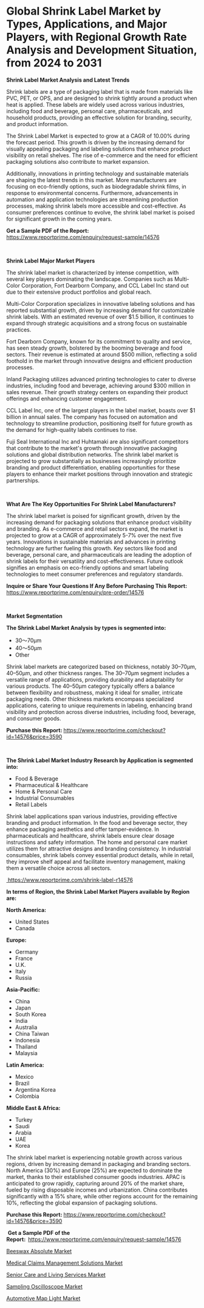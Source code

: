 <p><h1>Global Shrink Label Market by Types, Applications, and Major Players, with Regional Growth Rate Analysis and Development Situation, from 2024 to 2031</h1></p><p><strong>Shrink Label Market Analysis and Latest Trends</strong></p>
<p><p>Shrink labels are a type of packaging label that is made from materials like PVC, PET, or OPS, and are designed to shrink tightly around a product when heat is applied. These labels are widely used across various industries, including food and beverage, personal care, pharmaceuticals, and household products, providing an effective solution for branding, security, and product information.</p><p>The Shrink Label Market is expected to grow at a CAGR of 10.00% during the forecast period. This growth is driven by the increasing demand for visually appealing packaging and labeling solutions that enhance product visibility on retail shelves. The rise of e-commerce and the need for efficient packaging solutions also contribute to market expansion. </p><p>Additionally, innovations in printing technology and sustainable materials are shaping the latest trends in this market. More manufacturers are focusing on eco-friendly options, such as biodegradable shrink films, in response to environmental concerns. Furthermore, advancements in automation and application technologies are streamlining production processes, making shrink labels more accessible and cost-effective. As consumer preferences continue to evolve, the shrink label market is poised for significant growth in the coming years.</p></p>
<p><strong>Get a Sample PDF of the Report:&nbsp;</strong> <a href="https://www.reportprime.com/enquiry/request-sample/14576?utm_campaign=75&utm_medium=2&utm_source=Github&utm_content=ia&utm_term=29112024&utm_id=shrink-label">https://www.reportprime.com/enquiry/request-sample/14576</a></p>
<p>&nbsp;</p>
<p><strong>Shrink Label Major Market Players</strong></p>
<p><p>The shrink label market is characterized by intense competition, with several key players dominating the landscape. Companies such as Multi-Color Corporation, Fort Dearborn Company, and CCL Label Inc stand out due to their extensive product portfolios and global reach. </p><p>Multi-Color Corporation specializes in innovative labeling solutions and has reported substantial growth, driven by increasing demand for customizable shrink labels. With an estimated revenue of over $1.5 billion, it continues to expand through strategic acquisitions and a strong focus on sustainable practices.</p><p>Fort Dearborn Company, known for its commitment to quality and service, has seen steady growth, bolstered by the booming beverage and food sectors. Their revenue is estimated at around $500 million, reflecting a solid foothold in the market through innovative designs and efficient production processes.</p><p>Inland Packaging utilizes advanced printing technologies to cater to diverse industries, including food and beverage, achieving around $300 million in sales revenue. Their growth strategy centers on expanding their product offerings and enhancing customer engagement.</p><p>CCL Label Inc, one of the largest players in the label market, boasts over $1 billion in annual sales. The company has focused on automation and technology to streamline production, positioning itself for future growth as the demand for high-quality labels continues to rise.</p><p>Fuji Seal International Inc and Huhtamaki are also significant competitors that contribute to the market's growth through innovative packaging solutions and global distribution networks. The shrink label market is projected to grow substantially as businesses increasingly prioritize branding and product differentiation, enabling opportunities for these players to enhance their market positions through innovation and strategic partnerships.</p></p>
<p>&nbsp;</p>
<p><strong>What Are The Key Opportunities For Shrink Label Manufacturers?</strong></p>
<p><p>The shrink label market is poised for significant growth, driven by the increasing demand for packaging solutions that enhance product visibility and branding. As e-commerce and retail sectors expand, the market is projected to grow at a CAGR of approximately 5-7% over the next five years. Innovations in sustainable materials and advances in printing technology are further fueling this growth. Key sectors like food and beverage, personal care, and pharmaceuticals are leading the adoption of shrink labels for their versatility and cost-effectiveness. Future outlook signifies an emphasis on eco-friendly options and smart labeling technologies to meet consumer preferences and regulatory standards.</p></p>
<p><strong>Inquire or Share Your Questions If Any Before Purchasing This Report:</strong> <a href="https://www.reportprime.com/enquiry/pre-order/14576?utm_campaign=75&utm_medium=2&utm_source=Github&utm_content=ia&utm_term=29112024&utm_id=shrink-label">https://www.reportprime.com/enquiry/pre-order/14576</a></p>
<p>&nbsp;</p>
<p><strong>Market Segmentation</strong></p>
<p><strong>The Shrink Label Market Analysis by types is segmented into:</strong></p>
<p><ul><li>30～70μm</li><li>40～50μm</li><li>Other</li></ul></p>
<p><p>Shrink label markets are categorized based on thickness, notably 30–70μm, 40–50μm, and other thickness ranges. The 30–70μm segment includes a versatile range of applications, providing durability and adaptability for various products. The 40–50μm category typically offers a balance between flexibility and robustness, making it ideal for smaller, intricate packaging needs. Other thickness markets encompass specialized applications, catering to unique requirements in labeling, enhancing brand visibility and protection across diverse industries, including food, beverage, and consumer goods.</p></p>
<p><strong>Purchase this Report:&nbsp;</strong><a href="https://www.reportprime.com/checkout?id=14576&price=3590&utm_campaign=75&utm_medium=2&utm_source=Github&utm_content=ia&utm_term=29112024&utm_id=shrink-label">https://www.reportprime.com/checkout?id=14576&price=3590</a></p>
<p>&nbsp;</p>
<p><strong>The Shrink Label Market Industry Research by Application is segmented into:</strong></p>
<p><ul><li>Food & Beverage</li><li>Pharmaceutical & Healthcare</li><li>Home & Personal Care</li><li>Industrial Consumables</li><li>Retail Labels</li></ul></p>
<p><p>Shrink label applications span various industries, providing effective branding and product information. In the food and beverage sector, they enhance packaging aesthetics and offer tamper-evidence. In pharmaceuticals and healthcare, shrink labels ensure clear dosage instructions and safety information. The home and personal care market utilizes them for attractive designs and branding consistency. In industrial consumables, shrink labels convey essential product details, while in retail, they improve shelf appeal and facilitate inventory management, making them a versatile choice across all sectors.</p></p>
<p><a href="https://www.reportprime.com/shrink-label-r14576?utm_campaign=75&utm_medium=2&utm_source=Github&utm_content=ia&utm_term=29112024&utm_id=shrink-label">&nbsp;https://www.reportprime.com/shrink-label-r14576</a></p>
<p><strong>In terms of Region, the Shrink Label Market Players available by Region are:</strong></p>
<p>
    <p> <strong> North America: </strong>
        <ul>
            <li>United States</li>
            <li>Canada</li>
        </ul>
        </p> 
    <p> <strong> Europe: </strong>
        <ul>
            <li>Germany</li>
            <li>France</li>
            <li>U.K.</li>
            <li>Italy</li>
            <li>Russia</li>
        </ul>
        </p> 
    <p> <strong> Asia-Pacific: </strong>
        <ul>
            <li>China</li>
            <li>Japan</li>
            <li>South Korea</li>
            <li>India</li>
            <li>Australia</li>
            <li>China Taiwan</li>
            <li>Indonesia</li>
            <li>Thailand</li>
            <li>Malaysia</li>
        </ul>
        </p> 
    <p> <strong> Latin America: </strong>
        <ul>
            <li>Mexico</li>
            <li>Brazil</li>
            <li>Argentina Korea</li>
            <li>Colombia</li>
        </ul>
        </p> 
    <p> <strong> Middle East & Africa: </strong>
        <ul>
            <li>Turkey</li>
            <li>Saudi</li>
            <li>Arabia</li>
            <li>UAE</li>
            <li>Korea</li>
        </ul>
    </p>
    </p>
<p><p>The shrink label market is experiencing notable growth across various regions, driven by increasing demand in packaging and branding sectors. North America (30%) and Europe (25%) are expected to dominate the market, thanks to their established consumer goods industries. APAC is anticipated to grow rapidly, capturing around 20% of the market share, fueled by rising disposable incomes and urbanization. China contributes significantly with a 15% share, while other regions account for the remaining 10%, reflecting the global expansion of packaging solutions.</p></p>
<p><strong>Purchase this Report: </strong><a href="https://www.reportprime.com/checkout?id=14576&price=3590&utm_campaign=75&utm_medium=2&utm_source=Github&utm_content=ia&utm_term=29112024&utm_id=shrink-label">https://www.reportprime.com/checkout?id=14576&price=3590</a></p>
<p>&nbsp;<strong>Get a Sample PDF of the Report:&nbsp;&nbsp;</strong><a href="https://www.reportprime.com/enquiry/request-sample/14576?utm_campaign=75&utm_medium=2&utm_source=Github&utm_content=ia&utm_term=29112024&utm_id=shrink-label">https://www.reportprime.com/enquiry/request-sample/14576</a></p>
<p><strong></strong></p>
<p><p><a href="https://www.linkedin.com/pulse/beeswax-absolute-market-size-share-analysis-growth-trends-4hcpe?utm_campaign=75&utm_medium=2&utm_source=Github&utm_content=ia&utm_term=29112024&utm_id=shrink-label">Beeswax Absolute Market</a></p><p><a href="https://github.com/MonroeBullock54/Market-Research-Report-List-1/blob/main/medical-claims-management-solutions-market.md?utm_campaign=75&utm_medium=2&utm_source=Github&utm_content=ia&utm_term=29112024&utm_id=shrink-label">Medical Claims Management Solutions Market</a></p><p><a href="https://github.com/shondapmbau/Market-Research-Report-List-1/blob/main/senior-care-and-living-services-market.md?utm_campaign=75&utm_medium=2&utm_source=Github&utm_content=ia&utm_term=29112024&utm_id=shrink-label">Senior Care and Living Services Market</a></p><p><a href="https://www.linkedin.com/pulse/global-sampling-oscilloscope-market-exploring-share-trends-cdg3f?utm_campaign=75&utm_medium=2&utm_source=Github&utm_content=ia&utm_term=29112024&utm_id=shrink-label">Sampling Oscilloscope Market</a></p><p><a href="https://issuu.com/reportprime-2/docs/automotive-map-light-market-size-2030.pptx?utm_campaign=75&utm_medium=2&utm_source=Github&utm_content=ia&utm_term=29112024&utm_id=shrink-label">Automotive Map Light Market</a></p></p>